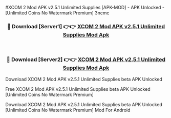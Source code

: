#XCOM 2 Mod APK v2.5.1 Unlimited Supplies [APK-MOD] - APK Unlocked - [Unlimited Coins No Watermark Premium] 3ncmc



<div align="center">

<h3>🔴 Download [Server1] 👉👉 <a href="https://momento.my/?title=XCOM_2_Mod_APK_v2.5.1_Unlimited_Supplies">XCOM 2 Mod APK v2.5.1 Unlimited Supplies Mod Apk</a></h3><br>

<h3>🔴 Download [Server2] 👉👉 <a href="https://momento.my/?title=XCOM_2_Mod_APK_v2.5.1_Unlimited_Supplies">XCOM 2 Mod APK v2.5.1 Unlimited Supplies Mod Apk</a></h3>
</div>



Download XCOM 2 Mod APK v2.5.1 Unlimited Supplies beta APK Unlocked

Free XCOM 2 Mod APK v2.5.1 Unlimited Supplies beta APK Unlocked [Unlimited Coins No Watermark Premium]

Download XCOM 2 Mod APK v2.5.1 Unlimited Supplies beta APK Unlocked [Unlimited Coins No Watermark Premium] Mod For Android
